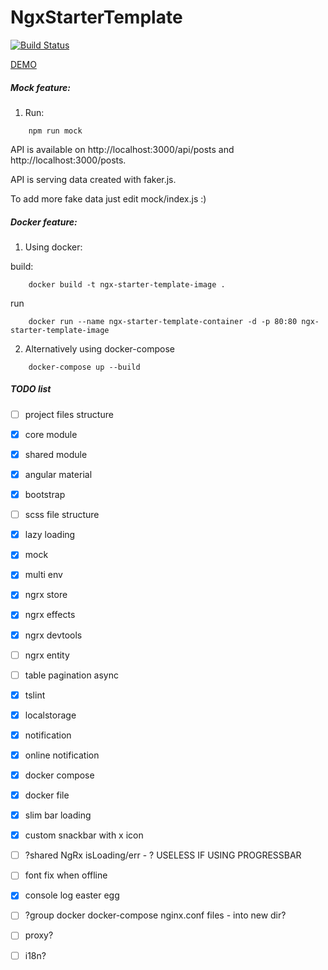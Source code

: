 # NgxStarterTemplate

[![Build Status](https://travis-ci.org/matsta25/ngx-starter-template.svg?branch=master)](https://travis-ci.org/matsta25/ngx-starter-template)

[DEMO](https://matsta25.github.io/ngx-starter-template)

##### Mock feature:
1. Run:
```
    npm run mock
```

API is available on http://localhost:3000/api/posts and http://localhost:3000/posts.

API is serving data created with faker.js.

To add more fake data just edit mock/index.js :)

##### Docker feature:

1. Using docker:

build: 
```
    docker build -t ngx-starter-template-image .
```

run
```
    docker run --name ngx-starter-template-container -d -p 80:80 ngx-starter-template-image
```

2. Alternatively using docker-compose

```
    docker-compose up --build
```

#####  TODO list

 *  [ ] project files structure
 *  [x] core module
 *  [x] shared module
 *  [x] angular material
 *  [x] bootstrap
 *  [ ] scss file structure
 *  [x] lazy loading
 *  [x] mock
 *  [x] multi env
 *  [x] ngrx store
 *  [x] ngrx effects
 *  [x] ngrx devtools
 *  [ ] ngrx entity
 *  [ ] table pagination async
 *  [x] tslint
 *  [x] localstorage
 *  [x] notification
 *  [x] online notification
 *  [x] docker compose
 *  [x] docker file
 *  [x] slim bar loading
 *  [x] custom snackbar with x icon
 *  [ ] ?shared NgRx isLoading/err - ? USELESS IF USING PROGRESSBAR
 *  [ ] font fix when offline
 *  [x] console log easter egg
 
 
 *  [ ] ?group docker docker-compose nginx.conf files - into new dir?
 *  [ ] proxy?
 *  [ ] i18n?

 
